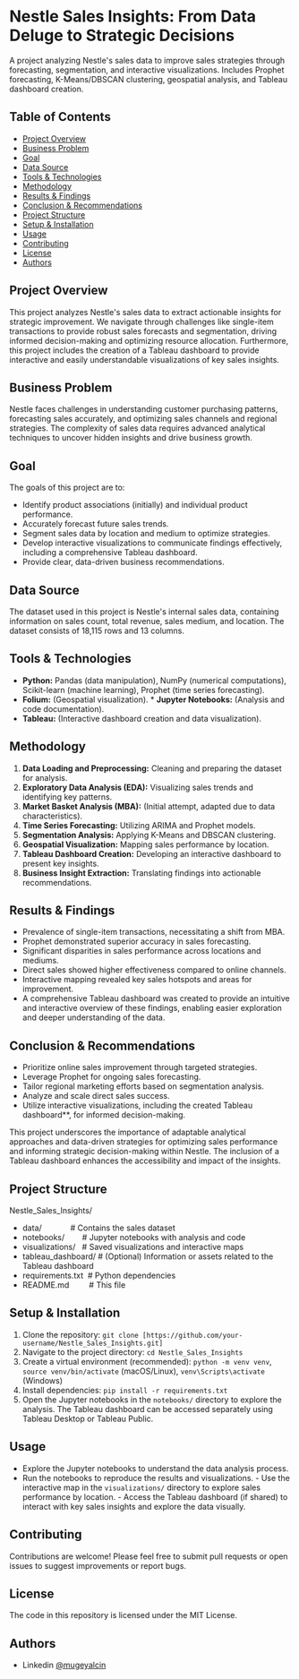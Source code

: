 # Nestle Sales Insights: From Data Deluge to Strategic Decisions
A project analyzing Nestle's sales data to improve sales strategies through forecasting, segmentation, and interactive visualizations. Includes Prophet forecasting, K-Means/DBSCAN clustering, geospatial analysis, and Tableau dashboard creation.

## Table of Contents

- [Project Overview](#project-overview)
- [Business Problem](#business-problem)
- [Goal](#goal)
- [Data Source](#data-source)
- [Tools & Technologies](#tools--technologies)
- [Methodology](#methodology)
- [Results & Findings](#results--findings)
- [Conclusion & Recommendations](#conclusion--recommendations)
- [Project Structure](#project-structure)
- [Setup & Installation](#setup--installation)
- [Usage](#usage)
- [Contributing](#contributing)
- [License](#license)
- [Authors](#authors)

## Project Overview

This project analyzes Nestle's sales data to extract actionable insights for strategic improvement. We navigate through challenges like single-item transactions to provide robust sales forecasts and segmentation, driving informed decision-making and optimizing resource allocation. Furthermore, this project includes the creation of a Tableau dashboard to provide interactive and easily understandable visualizations of key sales insights.

## Business Problem

Nestle faces challenges in understanding customer purchasing patterns, forecasting sales accurately, and optimizing sales channels and regional strategies. The complexity of sales data requires advanced analytical techniques to uncover hidden insights and drive business growth.

## Goal

The goals of this project are to:

* Identify product associations (initially) and individual product performance.
* Accurately forecast future sales trends.
* Segment sales data by location and medium to optimize strategies.
* Develop interactive visualizations to communicate findings effectively, including a comprehensive Tableau dashboard.
* Provide clear, data-driven business recommendations.

## Data Source

The dataset used in this project is Nestle's internal sales data, containing information on sales count, total revenue, sales medium, and location. The dataset consists of 18,115 rows and 13 columns.

## Tools & Technologies

* **Python:** Pandas (data manipulation), NumPy (numerical computations), Scikit-learn (machine learning), Prophet (time series forecasting).
* **Folium:** (Geospatial visualization).
* **Jupyter Notebooks:** (Analysis and code documentation).
* **Tableau:** (Interactive dashboard creation and data visualization).

## Methodology

1. **Data Loading and Preprocessing:** Cleaning and preparing the dataset for analysis.
2. **Exploratory Data Analysis (EDA):** Visualizing sales trends and identifying key patterns.
3. **Market Basket Analysis (MBA):** (Initial attempt, adapted due to data characteristics).
4. **Time Series Forecasting:** Utilizing ARIMA and Prophet models.
5. **Segmentation Analysis:** Applying K-Means and DBSCAN clustering.
6. **Geospatial Visualization:** Mapping sales performance by location.
7. **Tableau Dashboard Creation:** Developing an interactive dashboard to present key insights.
8. **Business Insight Extraction:** Translating findings into actionable recommendations.

## Results & Findings

* Prevalence of single-item transactions, necessitating a shift from MBA.
* Prophet demonstrated superior accuracy in sales forecasting.
* Significant disparities in sales performance across locations and mediums.
* Direct sales showed higher effectiveness compared to online channels.
* Interactive mapping revealed key sales hotspots and areas for improvement.
* A comprehensive Tableau dashboard was created to provide an intuitive and interactive overview of these findings, enabling easier exploration and deeper understanding of the data.

## Conclusion & Recommendations

* Prioritize online sales improvement through targeted strategies.
* Leverage Prophet for ongoing sales forecasting.
* Tailor regional marketing efforts based on segmentation analysis.
* Analyze and scale direct sales success.
* Utilize interactive visualizations, including the created Tableau dashboard**, for informed decision-making.

This project underscores the importance of adaptable analytical approaches and data-driven strategies for optimizing sales performance and informing strategic decision-making within Nestle. The inclusion of a Tableau dashboard enhances the accessibility and impact of the insights.

## Project Structure

Nestle_Sales_Insights/
* data/             # Contains the sales dataset
* notebooks/        # Jupyter notebooks with analysis and code
* visualizations/   # Saved visualizations and interactive maps
* tableau_dashboard/ # (Optional) Information or assets related to the Tableau dashboard
* requirements.txt  # Python dependencies
* README.md         # This file


## Setup & Installation

1. Clone the repository: `git clone [https://github.com/your-username/Nestle_Sales_Insights.git]`
2. Navigate to the project directory: `cd Nestle_Sales_Insights`
3. Create a virtual environment (recommended): `python -m venv venv`, `source venv/bin/activate` (macOS/Linux), `venv\Scripts\activate` (Windows)
4. Install dependencies: `pip install -r requirements.txt`
5. Open the Jupyter notebooks in the `notebooks/` directory to explore the analysis. The Tableau dashboard can be accessed separately using Tableau Desktop or Tableau Public.

## Usage

- Explore the Jupyter notebooks to understand the data analysis process.
- Run the notebooks to reproduce the results and visualizations.
- Use the interactive map in the `visualizations/` directory to explore sales performance by location.
- Access the Tableau dashboard (if shared) to interact with key sales insights and explore the data visually.

## Contributing

Contributions are welcome! Please feel free to submit pull requests or open issues to suggest improvements or report bugs.

## License

The code in this repository is licensed under the MIT License.

## Authors

- Linkedin [@mugeyalcin](https://www.linkedin.com/in/mugeylcn/)
